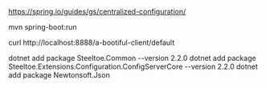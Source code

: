 
https://spring.io/guides/gs/centralized-configuration/


mvn spring-boot:run

curl http://localhost:8888/a-bootiful-client/default



dotnet add package Steeltoe.Common --version 2.2.0
dotnet add package Steeltoe.Extensions.Configuration.ConfigServerCore --version 2.2.0
dotnet add package Newtonsoft.Json
